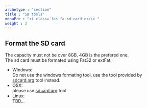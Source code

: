 ```yaml
---
archetype : "section"
title : "SD tools"
menuPre : "<i class='fas fa-sd-card'></i> "
weight : 2
---
```

## Format the SD card
The capacity must not be over 8GB, 4GB is the prefered one.   
The sd card must be formated using Fat32 or extFat.   
* Windows:   
  Do not use the windows formating tool, use the tool provided by [sdcard.org](https://www.sdcard.org/downloads/formatter/) tool instead.   
* OSX:   
  please use [sdcard.org](https://www.sdcard.org/downloads/formatter/) tool   
* Linux:  
TBD...